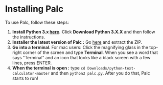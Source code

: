 # Installing Palc
To use Palc, follow these steps:

1. **Install Python 3.x [here](https://www.python.org/downloads/).** Click **Download Python 3.X.X** and  then follow the instructions.  
2. **Installer the latest version of Palc :** Go [here](https://github.com/TheTechRobo/python-text-calculator/archive/master.zip) and extract the ZIP.
3. **Go into a terminal**. For mac users: Click the magnifying glass in the top-right corner of the screen and type **Terminal**. When you see a word that says "Terminal" and an icon that looks like a black screen with a few lines, press ENTER.
4. **When the terminal is open :** type `cd Downloads/python-text-calculator-master` and then `python3 palc.py`. After you do that, Palc starts to run!
